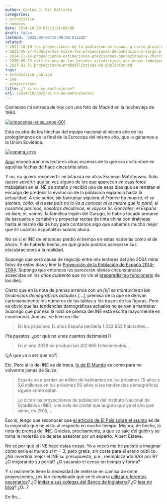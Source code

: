 ```yaml
---
author: Carlos J. Gil Bellosta
categories:
- estadística
- números
date: 2014-10-30 07:13:25+00:00
draft: false
lastmod: '2025-04-06T19:09:08.072220'
related:
- 2011-10-10-las-proyecciones-de-la-poblacion-de-espana-a-corto-plazo-del-ine-no-valen-para-un-carajo.md
- 2021-05-27-todavia-mas-sobre-las-proyecciones-de-poblacion-a-largo-plazo-del-ine.md
- 2014-11-14-proyecciones-estimaciones-previsiones-operaciones-y-churros.md
- 2020-09-23-este-es-uno-de-los-pecados-estadisticos-que-menos-indulgencia-suscita.md
- 2017-01-31-proyecciones-probabilisticas-de-poblacion.md
tags:
- estadística pública
- ine
- proyecciones
title: ¿Y si no se mantuvieran?
url: /2014/10/30/y-si-no-se-mantuvieran/
---
```


Comienzo mi entrada de hoy con una foto de Madrid en la nochevieja de 1964.

[![almacenes-arias_anos-601](/wp-uploads/2014/10/almacenes-arias_anos-601.jpg)
](/wp-uploads/2014/10/almacenes-arias_anos-601.jpg)

Esta es otra de los hinchas del equipo nacional el mismo año en los prolegómenos de la final de la Eurocopa del mismo año, que le ganamos a la Unión Soviética.

[![espana_urss](/wp-uploads/2014/10/espana_urss.jpg)
](/wp-uploads/2014/10/espana_urss.jpg)

[Aquí](http://davidaldia.blogspot.ie/2011/01/nochevieja-de-1964-el-ano-se-acaba.html) encontrarán mis lectores otras escenas de lo que era costumbre en aquellas fechas de hace cincuenta años.

Y no, no quiero reconvertir mi bitácora en otras Escenas Matritenses. Solo quiero advertir que tal vez alguno de los que aparecen en esas fotos trabajaban en el INE de antaño y recibió uno de esos días que se retratan el encargo de predecir la evolución de la población española hasta la actualidad. A ese señor, sin barruntar siquiera el _Franco ha muerto_; el _se sienten, coño_; el _a este país no lo va a conocer ni la madre que lo parió_; el _nosotras parimos, nosotras decidimos_; el _váyase Sr. González_; el _España va bien_; ni, vamos, la famélica legión del Gurugú, le habría tocado armarse de escuadra y cartabón y proyectar rectas de tinta china con tiralíneas hasta el mismo día de hoy para contarnos algo que sabemos mucho mejor que él: cuántos españolitos somos ahora.

No sé si el INE de entonces perdió el tiempo en estas naderías como el de ahora. Y de haberlo hecho, en qué grado podrían parecerse sus elucubraciones a la realidad.

Supongo que será causa de regocijo entre mis lectores del año 2064 mirar fotos de estos días y leer la [Proyección de la Población de España 2014–2064](http://www.ine.es/prensa/np870.pdf). Supongo que entonces les parecerán obvias circunstancias acaecidas en los _años cuarenta_ que no vio el [preparadísimo funcionario](https://datanalytics.com/2014/08/04/estadistica-viejuna/) de los diez.

Cierto que en la nota de prensa arranca con un _[s]i se mantuvieran las tendencias demográficas actuales [...]_, premisa de la que se derivan cartesianamente los números de las tablas y los trazos de las figuras. Pero es obvio que las tendencias demográficas actuales no se van a mantener. Supongo que por eso la nota de prensa del INE está escrita mayormente en condicional. Aun así, se leen en ella:

>En los próximos 15 años España perdería 1.022.852 habitantes...

(Ya puestos, ¿por qué no unos cuantos decimales?)

>En el año 2029 se producirían 412.685 fallecimientos...

(¿A que va a ser que no?)

Etc. Pero si lo del INE es de traca, [lo de El Mundo](http://www.elmundo.es/espana/2014/10/28/544f6d14e2704e416d8b457a.html) es como para no volverme jamás de Suiza:

>España va a perder un millón de habitantes en los próximos 15 años y 5,6 millones en los próximos 50 años si las tendencias demográficas siguen como están.
>
>Lo dicen las proyecciones de población del Instituto Nacional de Estadística (INE), una bola de cristal que augura que ya el año que viene, en 2015,...

Eso sí, tengo que reconocer que [el artículo de El País sobre el asunto](http://politica.elpais.com/politica/2014/10/28/actualidad/1414492193_892313.html) es de lo mejorcito que he visto al respecto en mucho tiempo. Mejora, de hecho, la nota de prensa del INE. Gracias, precisamente, a que se sale del guión y se toma la molestia de dejarse asesorar por un experto, Albert Esteve.

No sé por qué el INE hace estas cosas. Yo a veces me he puesto a imaginar cómo sería el mundo si $\pi=3$; pero gratis, sin coste para el erario público. ¿No invertiría mejor el INE su presupuesto, p.e., reemplazando SAS por R? ¿O mejorando su portal? ¿O sacando el censo en tiempo y forma?

Y si realmente tiene la necesidad de meterse en camisa de once proyecciones, ¿es tan complicado que se le ocurra [utilizar diferentes escenarios](https://datanalytics.com/2011/10/18/estrategia-prediccion-y-proyeccion-de-la-poblacion-espanola/)? ¿O [imitar a sus colegas del Banco de Inglaterra](https://datanalytics.com/2011/10/19/visualizacion-de-la-incertidumbre-sobre-el-futuro/)? ¿O [leer mi blog](https://datanalytics.com/2011/10/10/las-proyecciones-de-la-poblacion-de-espana-a-corto-plazo-del-ine-no-valen-para-un-carajo/)? ¿O...?

En fin...
